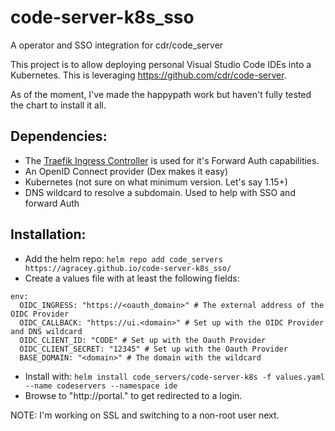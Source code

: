 # code-server-k8s_sso
A operator and SSO integration for cdr/code_server


This project is to allow deploying personal Visual Studio Code IDEs into a Kubernetes. This is leveraging https://github.com/cdr/code-server. 

As of the moment, I've made the happypath work but haven't fully tested the chart to install it all.

## Dependencies:

- The [Traefik Ingress Controller](https://github.com/helm/charts/tree/master/stable/traefik) is used for it's Forward Auth capabilities. 
- An OpenID Connect provider (Dex makes it easy)
- Kubernetes (not sure on what minimum version. Let's say 1.15+)
- DNS wildcard to resolve a subdomain. Used to help with SSO and forward Auth


## Installation:

- Add the helm repo: `helm repo add code_servers https://agracey.github.io/code-server-k8s_sso/`
- Create a values file with at least the following fields: 
```
env:
  OIDC_INGRESS: "https://<oauth_domain>" # The external address of the OIDC Provider
  OIDC_CALLBACK: "https://ui.<domain>" # Set up with the OIDC Provider and DNS wildcard
  OIDC_CLIENT_ID: "CODE" # Set up with the Oauth Provider
  OIDC_CLIENT_SECRET: "12345" # Set up with the Oauth Provider
  BASE_DOMAIN: "<domain>" # The domain with the wildcard
```
- Install with: `helm install code_servers/code-server-k8s -f values.yaml --name codeservers --namespace ide`
- Browse to "http://portal.<domain>" to get redirected to a login.

NOTE: I'm working on SSL and switching to a non-root user next. 
